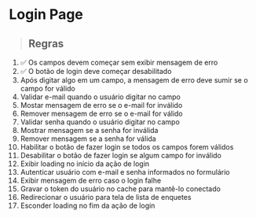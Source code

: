 # Login Page

> ## Regras

1. ✅ Os campos devem começar sem exibir mensagem de erro
2. ✅ O botão de login deve começar desabilitado
3. Após digitar algo em um campo, a mensagem de erro deve sumir se o campo for válido
4. Validar e-mail quando o usuário digitar no campo
5. Mostar mensagem de erro se o e-mail for inválido
6. Remover mensagem de erro se o e-mail for válido
7. Validar senha quando o usuário digitar no campo
8. Mostrar mensagem se a senha for inválida
9. Remover mensagem se a senha for válida
10. Habilitar o botão de fazer login se todos os campos forem válidos
11. Desabilitar o botão de fazer login se algum campo for inválido
12. Exibir loading no início da ação de login
13. Autenticar usuário com e-mail e senha informados no formulário
14. Exibir mensagem de erro caso o login falhe
15. Gravar o token do usuário no cache para mantê-lo conectado
16. Redirecionar o usuário para tela de lista de enquetes
17. Esconder loading no fim da ação de login

